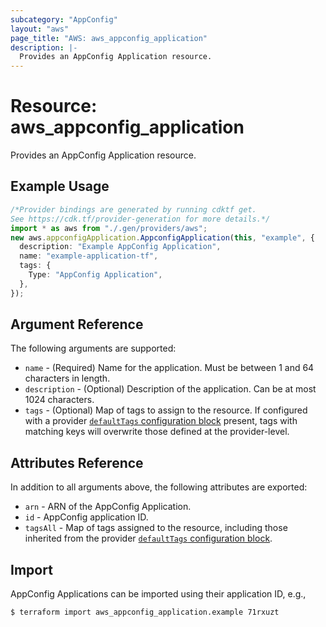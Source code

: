 ```yaml
---
subcategory: "AppConfig"
layout: "aws"
page_title: "AWS: aws_appconfig_application"
description: |-
  Provides an AppConfig Application resource.
---
```


# Resource: aws\_appconfig\_application

Provides an AppConfig Application resource.

## Example Usage

```typescript
/*Provider bindings are generated by running cdktf get.
See https://cdk.tf/provider-generation for more details.*/
import * as aws from "./.gen/providers/aws";
new aws.appconfigApplication.AppconfigApplication(this, "example", {
  description: "Example AppConfig Application",
  name: "example-application-tf",
  tags: {
    Type: "AppConfig Application",
  },
});

```

## Argument Reference

The following arguments are supported:

* `name` - (Required) Name for the application. Must be between 1 and 64 characters in length.
* `description` - (Optional) Description of the application. Can be at most 1024 characters.
* `tags` - (Optional) Map of tags to assign to the resource. If configured with a provider [`defaultTags` configuration block](https://registry.terraform.io/providers/hashicorp/aws/latest/docs#default_tags-configuration-block) present, tags with matching keys will overwrite those defined at the provider-level.

## Attributes Reference

In addition to all arguments above, the following attributes are exported:

* `arn` - ARN of the AppConfig Application.
* `id` - AppConfig application ID.
* `tagsAll` - Map of tags assigned to the resource, including those inherited from the provider [`defaultTags` configuration block](https://registry.terraform.io/providers/hashicorp/aws/latest/docs#default_tags-configuration-block).

## Import

AppConfig Applications can be imported using their application ID, e.g.,

```console
$ terraform import aws_appconfig_application.example 71rxuzt
```

